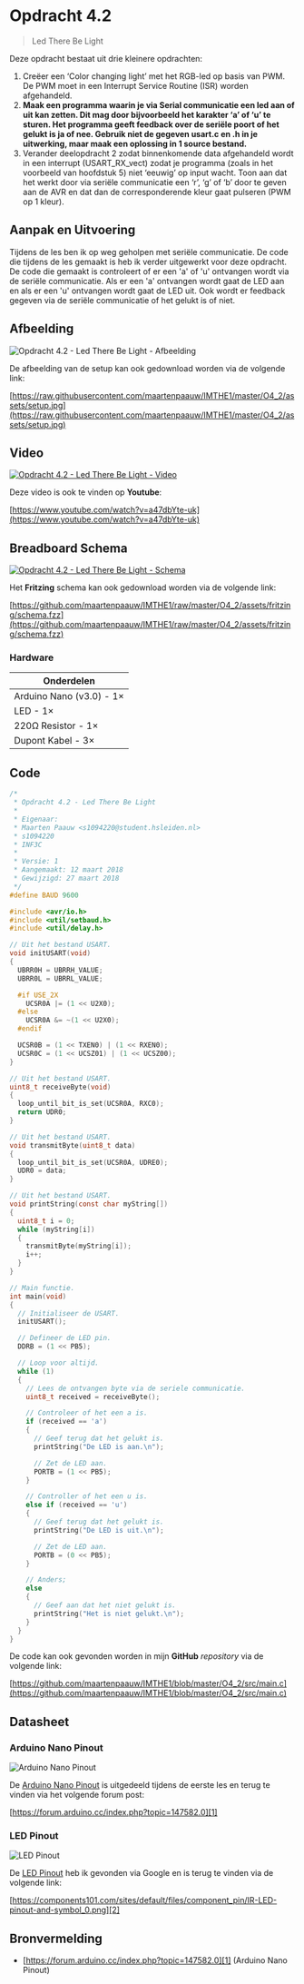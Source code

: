 # Opdracht 4.2

> Led There Be Light

Deze opdracht bestaat uit drie kleinere opdrachten:

1. Creëer een ‘Color changing light’ met het RGB-led op basis van PWM. De PWM moet in een Interrupt Service Routine (ISR) worden afgehandeld.
2. **Maak een programma waarin je via Serial communicatie een led aan of uit kan zetten. Dit mag door bijvoorbeeld het karakter ‘a’ of ‘u’ te sturen. Het programma geeft feedback over de seriële poort of het gelukt is ja of nee. Gebruik niet de gegeven usart.c en .h in je uitwerking, maar maak een oplossing in 1 source bestand.**
3. Verander deelopdracht 2 zodat binnenkomende data afgehandeld wordt in een interrupt (USART_RX_vect) zodat je programma (zoals in het voorbeeld van hoofdstuk 5) niet ‘eeuwig’ op input wacht. Toon aan dat het werkt door via seriële communicatie een ‘r’, ‘g’ of ‘b’ door te geven aan de AVR en dat dan de corresponderende kleur gaat pulseren (PWM op 1 kleur).

## Aanpak en Uitvoering

Tijdens de les ben ik op weg geholpen met seriële communicatie. De code die tijdens de les gemaakt is heb ik verder uitgewerkt voor deze opdracht. De code die gemaakt is controleert of er een 'a' of 'u' ontvangen wordt via de seriële communicatie. Als er een 'a' ontvangen wordt gaat de LED aan en als er een 'u' ontvangen wordt gaat de LED uit. Ook wordt er feedback gegeven via de seriële communicatie of het gelukt is of niet.

## Afbeelding

![Opdracht 4.2 - Led There Be Light - Afbeelding](assets/setup.jpg)

De afbeelding van de setup kan ook gedownload worden via de volgende link:

[https://raw.githubusercontent.com/maartenpaauw/IMTHE1/master/O4_2/assets/setup.jpg](https://raw.githubusercontent.com/maartenpaauw/IMTHE1/master/O4_2/assets/setup.jpg)

## Video

[![Opdracht 4.2 - Led There Be Light - Video](https://img.youtube.com/vi/a47dbYte-uk/maxresdefault.jpg)](https://www.youtube.com/watch?v=a47dbYte-uk)

Deze video is ook te vinden op **Youtube**:

[https://www.youtube.com/watch?v=a47dbYte-uk](https://www.youtube.com/watch?v=a47dbYte-uk)

## Breadboard Schema

[![Opdracht 4.2 - Led There Be Light - Schema](assets/fritzing/schema.png)](https://raw.githubusercontent.com/maartenpaauw/IMTHE1/master/O4_2/assets/fritzing/schema.png)

Het **Fritzing** schema kan ook gedownload worden via de volgende link:

[https://github.com/maartenpaauw/IMTHE1/raw/master/O4_2/assets/fritzing/schema.fzz](https://github.com/maartenpaauw/IMTHE1/raw/master/O4_2/assets/fritzing/schema.fzz)

### Hardware

| Onderdelen               |
| ------------------------ |
| Arduino Nano (v3.0) - 1× |
| LED - 1×                 |
| 220Ω Resistor - 1×       |
| Dupont Kabel - 3×        |

## Code

```c
/*
 * Opdracht 4.2 - Led There Be Light
 * 
 * Eigenaar:
 * Maarten Paauw <s1094220@student.hsleiden.nl>
 * s1094220
 * INF3C
 * 
 * Versie: 1
 * Aangemaakt: 12 maart 2018
 * Gewijzigd: 27 maart 2018
 */
#define BAUD 9600

#include <avr/io.h>
#include <util/setbaud.h>
#include <util/delay.h>

// Uit het bestand USART.
void initUSART(void)
{
  UBRR0H = UBRRH_VALUE;
  UBRR0L = UBRRL_VALUE;

  #if USE_2X
    UCSR0A |= (1 << U2X0);
  #else
    UCSR0A &= ~(1 << U2X0);
  #endif

  UCSR0B = (1 << TXEN0) | (1 << RXEN0);
  UCSR0C = (1 << UCSZ01) | (1 << UCSZ00);
}

// Uit het bestand USART.
uint8_t receiveByte(void)
{
  loop_until_bit_is_set(UCSR0A, RXC0);
  return UDR0;
}

// Uit het bestand USART.
void transmitByte(uint8_t data)
{
  loop_until_bit_is_set(UCSR0A, UDRE0);
  UDR0 = data;
}

// Uit het bestand USART.
void printString(const char myString[])
{
  uint8_t i = 0;
  while (myString[i])
  {
    transmitByte(myString[i]);
    i++;
  }
}

// Main functie.
int main(void)
{
  // Initialiseer de USART.
  initUSART();

  // Defineer de LED pin.
  DDRB = (1 << PB5);

  // Loop voor altijd.
  while (1)
  {
    // Lees de ontvangen byte via de seriele communicatie.
    uint8_t received = receiveByte();

    // Controleer of het een a is.
    if (received == 'a')
    {
      // Geef terug dat het gelukt is.
      printString("De LED is aan.\n");

      // Zet de LED aan.
      PORTB = (1 << PB5);
    }

    // Controller of het een u is.
    else if (received == 'u')
    {
      // Geef terug dat het gelukt is.
      printString("De LED is uit.\n");

      // Zet de LED aan.
      PORTB = (0 << PB5);
    }

    // Anders;
    else
    {
      // Geef aan dat het niet gelukt is.
      printString("Het is niet gelukt.\n");
    }
  }
}
```

De code kan ook gevonden worden in mijn **GitHub** *repository* via de volgende link:

[https://github.com/maartenpaauw/IMTHE1/blob/master/O4_2/src/main.c](https://github.com/maartenpaauw/IMTHE1/blob/master/O4_2/src/main.c)

## Datasheet

### Arduino Nano Pinout

![Arduino Nano Pinout](assets/data_sheets/nano.png)

De [Arduino Nano Pinout][1] is uitgedeeld tijdens de eerste les en terug te vinden via het volgende forum post:

[https://forum.arduino.cc/index.php?topic=147582.0][1]

### LED Pinout

![LED Pinout](assets/data_sheets/led.png)

De [LED Pinout][2] heb ik gevonden via Google en is terug te vinden via de volgende link:

[https://components101.com/sites/default/files/component_pin/IR-LED-pinout-and-symbol_0.png][2]

## Bronvermelding

* [https://forum.arduino.cc/index.php?topic=147582.0][1] (Arduino Nano Pinout)

[1]: https://forum.arduino.cc/index.php?topic=147582.0 "Arduino Nano Pinout"
[2]: https://components101.com/sites/default/files/component_pin/IR-LED-pinout-and-symbol_0.png "LED Pinout"
